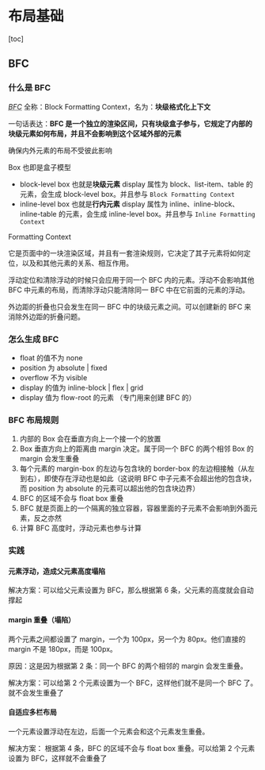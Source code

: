 # 布局基础

[toc]

## BFC

### 什么是 BFC

<dfn><abbr title="Block Formatting Context">BFC</abbr></dfn> 全称：Block Formatting Context，名为：**块级格式化上下文**

一句话表达：**BFC 是一个独立的渲染区间，只有块级盒子参与，它规定了内部的块级元素如何布局，并且不会影响到这个区域外部的元素**

确保内外元素的布局不受彼此影响

Box 也即是盒子模型

- block-level box 也就是**块级元素** display 属性为 block、list-item、table 的元素，会生成 block-level box。并且参与 `Block Formatting Context`
- inline-level box 也就是**行内元素** display 属性为 inline、inline-block、inline-table 的元素，会生成 inline-level box。并且参与 `Inline Formatting Context`

Formatting Context

它是页面中的一块渲染区域，并且有一套渲染规则，它决定了其子元素将如何定位，以及和其他元素的关系、相互作用。

浮动定位和清除浮动的时候只会应用于同一个 BFC 内的元素。浮动不会影响其他 BFC 中元素的布局，而清除浮动只能清除同一 BFC 中在它前面的元素的浮动。

外边距的折叠也只会发生在同一 BFC 中的块级元素之间。可以创建新的 BFC 来消除外边距的折叠问题。

### 怎么生成 BFC

- float 的值不为 none
- position 为 absolute | fixed
- overflow 不为 visible
- display 的值为 inline-block | flex | grid
- display 值为 flow-root 的元素 （专门用来创建 BFC 的）

### BFC 布局规则

1. 内部的 Box 会在垂直方向上一个接一个的放置
2. Box 垂直方向上的距离由 margin 决定。属于同一个 BFC 的两个相邻 Box 的 margin 会发生重叠
3. 每个元素的 margin-box 的左边与包含块的 border-box 的左边相接触（从左到右），即使存在浮动也是如此（这说明 BFC 中子元素不会超出他的包含块，而 position 为 absolute 的元素可以超出他的包含块边界）
4. BFC 的区域不会与 float box 重叠
5. BFC 就是页面上的一个隔离的独立容器，容器里面的子元素不会影响到外面元素，反之亦然
6. 计算 BFC 高度时，浮动元素也参与计算

### 实践

#### 元素浮动，造成父元素高度塌陷

解决方案：可以给父元素设置为 BFC，那么根据第 6 条，父元素的高度就会自动撑起

#### margin 重叠（塌陷）

两个元素之间都设置了 margin，一个为 100px，另一个为 80px。他们直接的 margin 不是 180px，而是 100px。

原因：这是因为根据第 2 条：同一个 BFC 的两个相邻的 margin 会发生重叠。

解决方案：可以给第 2 个元素设置为一个 BFC，这样他们就不是同一个 BFC 了。就不会发生重叠了

#### 自适应多栏布局

一个元素设置浮动在左边，后面一个元素会和这个元素发生重叠。

解决方案： 根据第 4 条，BFC 的区域不会与 float box 重叠。可以给第 2 个元素设置为 BFC，这样就不会重叠了
